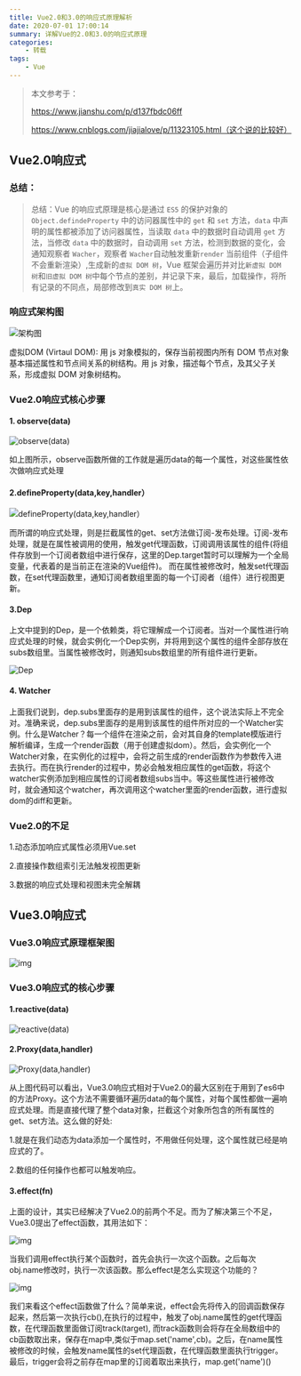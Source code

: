 ```yaml
---
title: Vue2.0和3.0的响应式原理解析
date: 2020-07-01 17:00:14
summary: 详解Vue的2.0和3.0的响应式原理
categories:
    - 转载
tags:
    - Vue
---
```


> 本文参考于：
>
> https://www.jianshu.com/p/d137fbdc06ff
>
> https://www.cnblogs.com/jiajialove/p/11323105.html（这个说的比较好）

## Vue2.0响应式

### 总结：

> 总结：Vue 的响应式原理是核心是通过 `ES5` 的保护对象的 `Object.defindeProperty` 中的访问器属性中的 `get` 和 `set` 方法，`data` 中声明的属性都被添加了访问器属性，当读取 `data` 中的数据时自动调用 `get` 方法，当修改 `data` 中的数据时，自动调用 `set` 方法，检测到数据的变化，会通知观察者 `Wacher`，观察者 `Wacher`自动触发重新`render` 当前组件（子组件不会重新渲染）,生成新的`虚拟 DOM 树`，Vue 框架会遍历并对比`新虚拟 DOM 树`和`旧虚拟 DOM 树`中每个节点的差别，并记录下来，最后，加载操作，将所有记录的不同点，局部修改到`真实 DOM 树`上。

### 响应式架构图

![架构图](https://txy-tc-ly-1256104767.cos.ap-guangzhou.myqcloud.com/20200701174626.png)

虚拟DOM (Virtaul DOM): 用 js 对象模拟的，保存当前视图内所有 DOM 节点对象基本描述属性和节点间关系的树结构。用 js 对象，描述每个节点，及其父子关系，形成虚拟 DOM 对象树结构。

### Vue2.0响应式核心步骤

#### 1. observe(data)

![observe(data)](https://txy-tc-ly-1256104767.cos.ap-guangzhou.myqcloud.com/20200701175936)

如上图所示，observe函数所做的工作就是遍历data的每一个属性，对这些属性依次做响应式处理

#### 2.defineProperty(data,key,handler）

![defineProperty(data,key,handler）](https://txy-tc-ly-1256104767.cos.ap-guangzhou.myqcloud.com/20200701180004)

而所谓的响应式处理，则是拦截属性的get、set方法做订阅-发布处理。订阅-发布处理，就是在属性被调用的使用，触发get代理函数，订阅调用该属性的组件(将组件存放到一个订阅者数组中进行保存，这里的Dep.target暂时可以理解为一个全局变量，代表着的是当前正在渲染的Vue组件)。 而在属性被修改时，触发set代理函数，在set代理函数里，通知订阅者数组里面的每一个订阅者（组件）进行视图更新。

#### 3.Dep

上文中提到的Dep，是一个依赖类，将它理解成一个订阅者。当对一个属性进行响应式处理的时候，就会实例化一个Dep实例，并将用到这个属性的组件全部存放在subs数组里。当属性被修改时，则通知subs数组里的所有组件进行更新。

![Dep](https://txy-tc-ly-1256104767.cos.ap-guangzhou.myqcloud.com/20200701180045)

#### 4. Watcher

上面我们说到，dep.subs里面存的是用到该属性的组件，这个说法实际上不完全对。准确来说，dep.subs里面存的是用到该属性的组件所对应的一个Watcher实例。什么是Watcher？每一个组件在渲染之前，会对其自身的template模版进行解析编译，生成一个render函数（用于创建虚拟dom）。然后，会实例化一个Watcher对象，在实例化的过程中，会将之前生成的render函数作为参数传入进去执行。而在执行render的过程中，势必会触发相应属性的get函数，将这个watcher实例添加到相应属性的订阅者数组subs当中。等这些属性进行被修改时，就会通知这个watcher，再次调用这个watcher里面的render函数，进行虚拟dom的diff和更新。

### Vue2.0的不足

1.动态添加响应式属性必须用Vue.set

2.直接操作数组索引无法触发视图更新

3.数据的响应式处理和视图未完全解耦

## Vue3.0响应式

### Vue3.0响应式原理框架图

![img](https://txy-tc-ly-1256104767.cos.ap-guangzhou.myqcloud.com/20200701182307)

### Vue3.0响应式的核心步骤

#### 1.reactive(data)

![reactive(data)](https://txy-tc-ly-1256104767.cos.ap-guangzhou.myqcloud.com/20200701182113)

#### 2.Proxy(data,handler)

![Proxy(data,handler)](https://txy-tc-ly-1256104767.cos.ap-guangzhou.myqcloud.com/20200701182130)

从上图代码可以看出，Vue3.0响应式相对于Vue2.0的最大区别在于用到了es6中的方法Proxy。这个方法不需要循环遍历data的每个属性，对每个属性都做一遍响应式处理。而是直接代理了整个data对象，拦截这个对象所包含的所有属性的get、set方法。这么做的好处:

1.就是在我们动态为data添加一个属性时，不用做任何处理，这个属性就已经是响应式的了。

2.数组的任何操作也都可以触发响应。

#### 3.effect(fn)

上面的设计，其实已经解决了Vue2.0的前两个不足。而为了解决第三个不足， Vue3.0提出了effect函数，其用法如下：

![img](https://txy-tc-ly-1256104767.cos.ap-guangzhou.myqcloud.com/20200701182215)

当我们调用effect执行某个函数时，首先会执行一次这个函数。之后每次obj.name修改时，执行一次该函数。那么effect是怎么实现这个功能的？

![img](https://txy-tc-ly-1256104767.cos.ap-guangzhou.myqcloud.com/20200701182224)

我们来看这个effect函数做了什么？简单来说，effect会先将传入的回调函数保存起来，然后第一次执行cb(),在执行的过程中，触发了obj.name属性的get代理函数，在代理函数里面做订阅track(target), 而track函数则会将存在全局数组中的cb函数取出来，保存在map中,类似于map.set('name',cb)。之后，在name属性被修改的时候，会触发name属性的set代理函数，在代理函数里面执行trigger。最后，trigger会将之前存在map里的订阅着取出来执行，map.get('name')()

